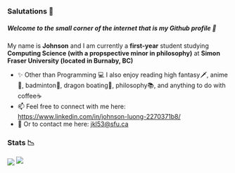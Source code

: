 ### Salutations 👋
##### Welcome to the small corner of the internet that is my Github profile 🤭

My name is **Johnson** and I am currently a **first-year** student studying **Computing Science (with a propspective minor in philosophy)** at **Simon Fraser University (located in Burnaby, BC)** 
- ✨ Other than Programming 💻 I also enjoy reading high fantasy🗡️, anime👺, badminton🏸, dragon boating🚣, philosophy📚, and anything to do with coffee☕
- 📫 Feel free to connect with me here: https://www.linkedin.com/in/johnson-luong-2270371b8/ 
- 📧 Or to contact me here: jkl53@sfu.ca

### Stats 📉

<img align="center" src="https://github-readme-stats.vercel.app/api/?username=JohnsonL111&theme=tokyonight" />
<img src="https://github-readme-stats.vercel.app/api/top-langs/?username=JohnsonL111&theme=tokyonight&layout=compact" />

